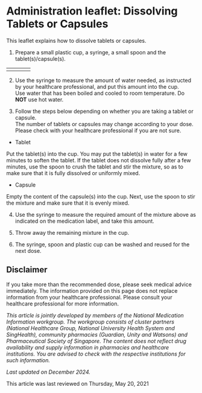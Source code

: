 # Administration leaflet: Dissolving Tablets or Capsules

This leaflet explains how to dissolve tablets or capsules.

1. Prepare a small plastic cup, a syringe, a small spoon and the tablet(s)/capsule(s).

|  |  |  |  |
| --- | --- | --- | --- |
|  |  |  |  |

2. Use the syringe to measure the amount of water needed, as instructed by your healthcare professional, and put this amount into the cup.  
Use water that has been boiled and cooled to room temperature. Do **NOT** use hot water.

3. Follow the steps below depending on whether you are taking a tablet or capsule.  
The number of tablets or capsules may change according to your dose. Please check with your healthcare professional if you are not sure.

* Tablet

Put the tablet(s) into the cup. You may put the tablet(s) in water for a few minutes to soften the tablet. If the tablet does not dissolve fully after a few minutes, use the spoon to crush the tablet and stir the mixture, so as to make sure that it is fully dissolved or uniformly mixed.

* Capsule

Empty the content of the capsule(s) into the cup. Next, use the spoon to stir the mixture and make sure that it is evenly mixed.

4. Use the syringe to measure the required amount of the mixture above as indicated on the medication label, and take this amount.

5. Throw away the remaining mixture in the cup.

6. The syringe, spoon and plastic cup can be washed and reused for the next dose.

Disclaimer
----------

If you take more than the recommended dose, please seek medical advice immediately. The information provided on this page does not replace information from your healthcare professional. Please consult your healthcare professional for more information.

*This article is jointly developed by members of the National Medication Information workgroup. The workgroup consists of cluster partners (National Healthcare Group, National University Health System and SingHealth), community pharmacies (Guardian, Unity and Watsons) and Pharmaceutical Society of Singapore. The content does not reflect drug availability and supply information in pharmacies and healthcare institutions. You are advised to check with the respective institutions for such information.*

*Last updated on December 2024.*

This article was last reviewed on
Thursday, May 20, 2021